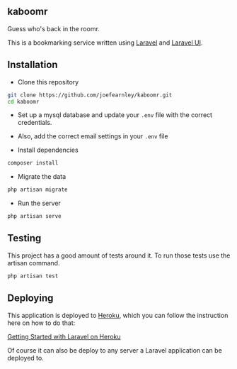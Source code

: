 ## kaboomr

Guess who's back in the roomr.

This is a bookmarking service written using [Laravel](https://laravel.com) and [Laravel UI](https://github.com/laravel/ui).

## Installation

- Clone this repository
```bash
git clone https://github.com/joefearnley/kaboomr.git
cd kaboomr
```

- Set up a mysql database and update your `.env` file with the correct credentials.

- Also, add the correct email settings in your `.env` file

- Install dependencies
```bash
composer install
```

- Migrate the data
```bash
php artisan migrate
```

- Run the server
```bash
php artisan serve
```

## Testing
This project has a good amount of tests around it. To run those tests use the artisan command. 
```bash
php artisan test
```

## Deploying
This application is deployed to [Heroku](https://heroku.com), which you can follow the instruction here on how to do that:

[Getting Started with Laravel on Heroku](https://devcenter.heroku.com/articles/getting-started-with-laravel)

Of course it can also be deploy to any server a Laravel application can be deployed to.

